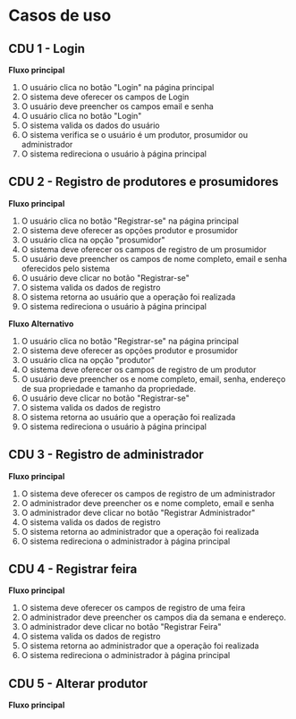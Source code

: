 # Casos de uso

## CDU 1 - Login

**Fluxo principal**

1. O usuário clica no botão "Login" na página principal
2. O sistema deve oferecer os campos de Login
3. O usuário deve preencher os campos email e senha 
4. O usuário clica no botão "Login"
5. O sistema valida os dados do usuário
6. O sistema verifica se o usuário é um produtor, prosumidor ou administrador
7. O sistema redireciona o usuário à página principal

## CDU 2 - Registro de produtores e prosumidores

**Fluxo principal**

1. O usuário clica no botão "Registrar-se" na página principal
2. O sistema deve oferecer as opções produtor e prosumidor
3. O usuário clica na opção "prosumidor"
4. O sistema deve oferecer os campos de registro de um prosumidor
5. O usuário deve preencher os campos de nome completo, email e senha oferecidos pelo sistema
6. O usuário deve clicar no botão "Registrar-se"
7. O sistema valida os dados de registro
8. O sistema retorna ao usuário que a operação foi realizada
9. O sistema redireciona o usuário à página principal

**Fluxo Alternativo**

1. O usuário clica no botão "Registrar-se" na página principal
2. O sistema deve oferecer as opções produtor e prosumidor
3. O usuário clica na opção "produtor"
4. O sistema deve oferecer os campos de registro de um produtor
5. O usuário deve preencher os e nome completo, email, senha, endereço de sua propriedade e tamanho da propriedade.
6. O usuário deve clicar no botão "Registrar-se"
7. O sistema valida os dados de registro
8. O sistema retorna ao usuário que a operação foi realizada
9. O sistema redireciona o usuário à página principal


## CDU 3 - Registro de administrador

**Fluxo principal**

1. O sistema deve oferecer os campos de registro de um administrador
2. O administrador deve preencher os e nome completo, email e senha
3. O administrador deve clicar no botão "Registrar Administrador"
4. O sistema valida os dados de registro
5. O sistema retorna ao administrador que a operação foi realizada
6. O sistema redireciona o administrador à página principal

## CDU 4 - Registrar feira

**Fluxo principal**

1. O sistema deve oferecer os campos de registro de uma feira
2. O administrador deve preencher os campos dia da semana e endereço.
3. O administrador deve clicar no botão "Registrar Feira"
4. O sistema valida os dados de registro
5. O sistema retorna ao administrador que a operação foi realizada
6. O sistema redireciona o administrador à página principal

## CDU 5 - Alterar produtor

**Fluxo principal**

